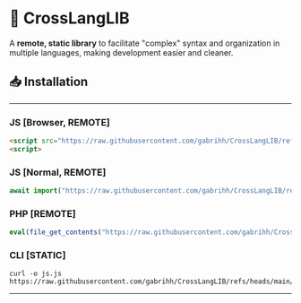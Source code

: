 # 🔧 CrossLangLIB

A **remote, static library** to facilitate "complex" syntax and organization in multiple languages, making development easier and cleaner.



## 📥 Installation

---
### JS [Browser, REMOTE]
```html
<script src="https://raw.githubusercontent.com/gabrihh/CrossLangLIB/refs/heads/main/lang/js.js"></script>
<script>
```
### JS [Normal, REMOTE]
```js
await import("https://raw.githubusercontent.com/gabrihh/CrossLangLIB/refs/heads/main/lang/js.js");
```
### PHP [REMOTE]
```php
eval(file_get_contents("https://raw.githubusercontent.com/gabrihh/CrossLangLIB/refs/heads/main/lang/php.php"));
```
### CLI [STATIC]
```cli
curl -o js.js https://raw.githubusercontent.com/gabrihh/CrossLangLIB/refs/heads/main/lang/js.js
```

---


